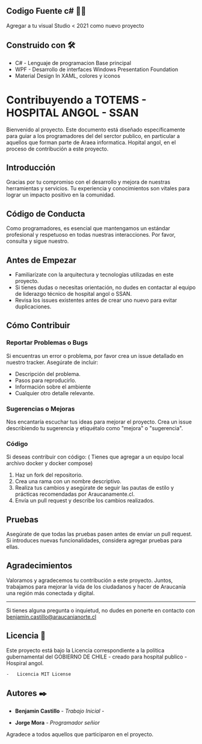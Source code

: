 
## Codigo Fuente c# 🐱‍💻

Agregar a tu visual Studio < 2021 como nuevo proyecto

## Construido con 🛠️

* C# - Lenguaje de programacion Base principal
* WPF - Desarrollo de interfaces Windows Presentation Foundation
* Material Design In XAML, colores y iconos

# Contribuyendo a TOTEMS - HOSPITAL ANGOL - SSAN

Bienvenido al proyecto. Este documento está diseñado específicamente para guiar a los programadores del del serctor publico, en particular a aquellos que forman parte de Araea informatica. Hopital angol, en el proceso de contribución a este proyecto.

## Introducción

Gracias por tu compromiso con el desarrollo y mejora de nuestras herramientas y servicios. Tu experiencia y conocimientos son vitales para lograr un impacto positivo en la comunidad.

## Código de Conducta

Como programadores, es esencial que mantengamos un estándar profesional y respetuoso en todas nuestras interacciones. Por favor, consulta y sigue nuestro.

## Antes de Empezar

- Familiarízate con la arquitectura y tecnologías utilizadas en este proyecto. 
- Si tienes dudas o necesitas orientación, no dudes en contactar al equipo de liderazgo técnico de hospital angol o SSAN.
- Revisa los issues existentes antes de crear uno nuevo para evitar duplicaciones.

## Cómo Contribuir

### Reportar Problemas o Bugs

Si encuentras un error o problema, por favor crea un issue detallado en nuestro tracker. Asegúrate de incluir:

- Descripción del problema.
- Pasos para reproducirlo.
- Información sobre el ambiente
- Cualquier otro detalle relevante.

### Sugerencias o Mejoras

Nos encantaría escuchar tus ideas para mejorar el proyecto. Crea un issue describiendo tu sugerencia y etiquétalo como "mejora" o "sugerencia".

### Código

Si deseas contribuir con código:
( Tienes que agregar a un equipo local archivo docker y docker compose) 

1. Haz un fork del repositorio.
2. Crea una rama con un nombre descriptivo.
3. Realiza tus cambios y asegúrate de seguir las pautas de estilo y prácticas recomendadas por Araucanamente.cl.
4. Envía un pull request y describe los cambios realizados.

## Pruebas

Asegúrate de que todas las pruebas pasen antes de enviar un pull request. Si introduces nuevas funcionalidades, considera agregar pruebas para ellas.


## Agradecimientos

Valoramos y agradecemos tu contribución a este proyecto. Juntos, trabajamos para mejorar la vida de los ciudadanos y hacer de Araucanía una región más conectada y digital.

---

Si tienes alguna pregunta o inquietud, no dudes en ponerte en contacto con benjamin.castillo@araucanianorte.cl 

## Licencia 📄

Este proyecto está bajo la Licencia correspondiente a la política gubernamental del GOBIERNO DE CHILE - creado para hospital publico - Hospiral angol.

	-	Licencia MIT License


## Autores ✒️

* **Benjamin Castillo** - *Trabajo Inicial* - 

* **Jorge Mora** - *Programador señior* 


Agradece a todos aquellos que participaron en el proyecto.
